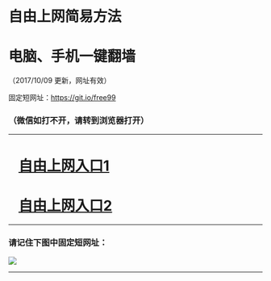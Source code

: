 ﻿# 自由上网简易方法

# 电脑、手机一键翻墙

（2017/10/09 更新，网址有效）

固定短网址：https://git.io/free99

### （微信如打不开，请转到浏览器打开）


***





# &nbsp;&nbsp; <a href="http://ft3155618711.fwq-tz-1001.info/fwqtz01.html?t=100900116952 " target="_blank">自由上网入口1</a>
# &nbsp;&nbsp; <a href="http://ft832817480.fwq-tz-1002.info/fwqtz02.html?t=10090011692 " target="_blank">自由上网入口2</a>
***

### 请记住下图中固定短网址：

<img src="https://s3-us-west-2.amazonaws.com/fwq-1001/yjfq-20170905okok.png" /> 


***

